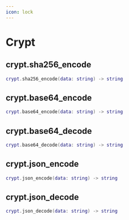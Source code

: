 ```yaml
---
icon: lock
---
```


# Crypt

## crypt.sha256\_encode

```lua
crypt.sha256_encode(data: string) -> string
```

## crypt.base64\_encode

```lua
crypt.base64_encode(data: string) -> string
```

## crypt.base64\_decode

```lua
crypt.base64_decode(data: string) -> string
```

## crypt.json\_encode

```lua
crypt.json_encode(data: string) -> string
```

## crypt.json\_decode

```lua
crypt.json_decode(data: string) -> string
```
